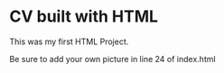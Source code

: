 # CV built with HTML

This was my first HTML Project.

Be sure to add your own picture in line 24 of index.html
